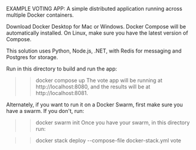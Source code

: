 EXAMPLE VOTING APP:
A simple distributed application running across multiple Docker containers.


Download Docker Desktop for Mac or Windows. Docker Compose will be automatically installed. On Linux, make sure you have the latest version of Compose.

This solution uses Python, Node.js, .NET, with Redis for messaging and Postgres for storage.

Run in this directory to build and run the app:

>>docker compose up
The vote app will be running at http://localhost:8080, and the results will be at http://localhost:8081.

Alternately, if you want to run it on a Docker Swarm, first make sure you have a swarm. If you don't, run:

>>docker swarm init
Once you have your swarm, in this directory run:

>>docker stack deploy --compose-file docker-stack.yml vote
